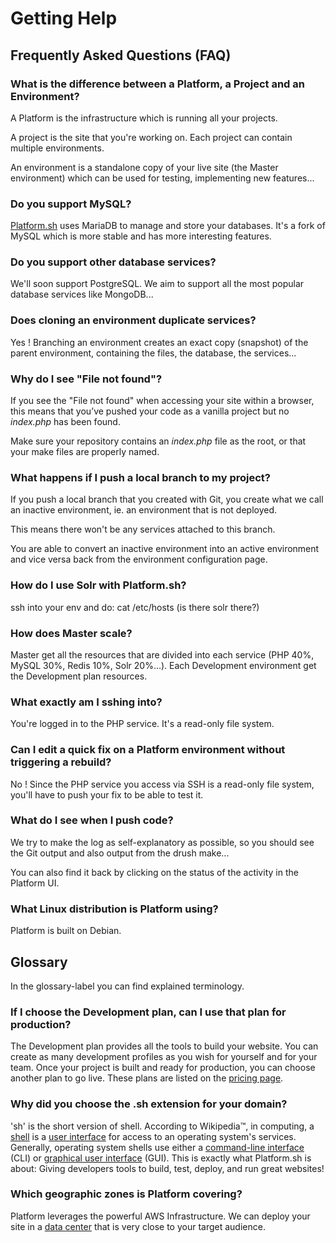 Getting Help
============

Frequently Asked Questions (FAQ)
--------------------------------

### What is the difference between a Platform, a Project and an Environment?

A Platform is the infrastructure which is running all your projects.

A project is the site that you're working on. Each project can contain
multiple environments.

An environment is a standalone copy of your live site (the Master
environment) which can be used for testing, implementing new features...

### Do you support MySQL?

[Platform.sh](https://platform.sh) uses MariaDB to manage and store your
databases. It's a fork of MySQL which is more stable and has more
interesting features.

### Do you support other database services?

We'll soon support PostgreSQL. We aim to support all the most popular
database services like MongoDB...

### Does cloning an environment duplicate services?

Yes ! Branching an environment creates an exact copy (snapshot) of the
parent environment, containing the files, the database, the services...

### Why do I see "File not found"?

If you see the "File not found" when accessing your site within a
browser, this means that you’ve pushed your code as a vanilla project
but no *index.php* has been found.

Make sure your repository contains an *index.php* file as the root, or
that your make files are properly named.

### What happens if I push a local branch to my project?

If you push a local branch that you created with Git, you create what we
call an inactive environment, ie. an environment that is not deployed.

This means there won't be any services attached to this branch.

You are able to convert an inactive environment into an
active environment and vice versa back from the environment
configuration page.

### How do I use Solr with Platform.sh?

ssh into your env and do: cat /etc/hosts (is there solr there?)

### How does Master scale?

Master get all the resources that are divided into each service (PHP
40%, MySQL 30%, Redis 10%, Solr 20%…). Each Development environment get
the Development plan resources.

### What exactly am I sshing into?

You're logged in to the PHP service. It's a read-only file system.

### Can I edit a quick fix on a Platform environment without triggering a rebuild?

No ! Since the PHP service you access via SSH is a read-only file
system, you'll have to push your fix to be able to test it.

### What do I see when I push code?

We try to make the log as self-explanatory as possible, so you should
see the Git output and also output from the drush make...

You can also find it back by clicking on the status of the activity in
the Platform UI.

### What Linux distribution is Platform using?

Platform is built on Debian.

Glossary
--------

In the glossary-label you can find explained terminology.

### If I choose the Development plan, can I use that plan for production?

The Development plan provides all the tools to build your website. You
can create as many development profiles as you wish for yourself and for
your team. Once your project is built and ready for production, you can
choose another plan to go live. These plans are listed on the [pricing
page](https://platform.sh/pricing/).

### Why did you choose the .sh extension for your domain?

'sh' is the short version of shell. According to Wikipedia™, in
computing, a [shell](http://en.wikipedia.org/wiki/Shell_(computing)) is
a [user interface](http://en.wikipedia.org/wiki/User_interface) for
access to an operating system's services. Generally, operating system
shells use either a [command-line
interface](http://en.wikipedia.org/wiki/Command-line_interface) (CLI) or
[graphical user
interface](http://en.wikipedia.org/wiki/Graphical_user_interface) (GUI).
This is exactly what Platform.sh is about: Giving developers tools to
build, test, deploy, and run great websites!

### Which geographic zones is Platform covering?

Platform leverages the powerful AWS Infrastructure. We can deploy your
site in a [data
center](https://aws.amazon.com/about-aws/globalinfrastructure/regional-product-services/)
that is very close to your target audience.

